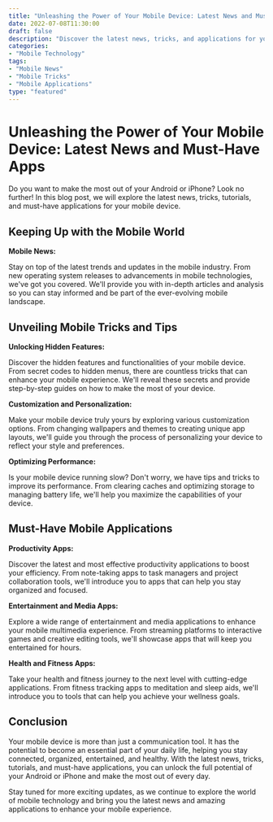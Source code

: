 ```yaml
--- 
title: "Unleashing the Power of Your Mobile Device: Latest News and Must-Have Apps"
date: 2022-07-08T11:30:00
draft: false
description: "Discover the latest news, tricks, and applications for your mobile device, be it Android or iPhone, and unlock its full potential."
categories: 
- "Mobile Technology"
tags: 
- "Mobile News"
- "Mobile Tricks"
- "Mobile Applications"
type: "featured"
---
```


# Unleashing the Power of Your Mobile Device: Latest News and Must-Have Apps

Do you want to make the most out of your Android or iPhone? Look no further! In this blog post, we will explore the latest news, tricks, tutorials, and must-have applications for your mobile device.

## Keeping Up with the Mobile World

**Mobile News:**

Stay on top of the latest trends and updates in the mobile industry. From new operating system releases to advancements in mobile technologies, we've got you covered. We'll provide you with in-depth articles and analysis so you can stay informed and be part of the ever-evolving mobile landscape.

## Unveiling Mobile Tricks and Tips

**Unlocking Hidden Features:**

Discover the hidden features and functionalities of your mobile device. From secret codes to hidden menus, there are countless tricks that can enhance your mobile experience. We'll reveal these secrets and provide step-by-step guides on how to make the most of your device.

**Customization and Personalization:**

Make your mobile device truly yours by exploring various customization options. From changing wallpapers and themes to creating unique app layouts, we'll guide you through the process of personalizing your device to reflect your style and preferences.

**Optimizing Performance:**

Is your mobile device running slow? Don't worry, we have tips and tricks to improve its performance. From clearing caches and optimizing storage to managing battery life, we'll help you maximize the capabilities of your device.

## Must-Have Mobile Applications

**Productivity Apps:**

Discover the latest and most effective productivity applications to boost your efficiency. From note-taking apps to task managers and project collaboration tools, we'll introduce you to apps that can help you stay organized and focused.

**Entertainment and Media Apps:**

Explore a wide range of entertainment and media applications to enhance your mobile multimedia experience. From streaming platforms to interactive games and creative editing tools, we'll showcase apps that will keep you entertained for hours.

**Health and Fitness Apps:**

Take your health and fitness journey to the next level with cutting-edge applications. From fitness tracking apps to meditation and sleep aids, we'll introduce you to tools that can help you achieve your wellness goals.

## Conclusion

Your mobile device is more than just a communication tool. It has the potential to become an essential part of your daily life, helping you stay connected, organized, entertained, and healthy. With the latest news, tricks, tutorials, and must-have applications, you can unlock the full potential of your Android or iPhone and make the most out of every day.

Stay tuned for more exciting updates, as we continue to explore the world of mobile technology and bring you the latest news and amazing applications to enhance your mobile experience.
